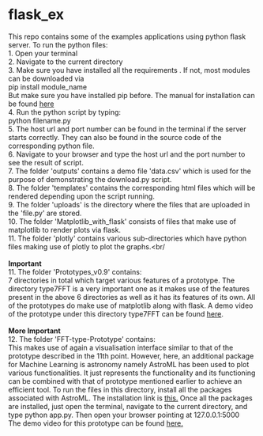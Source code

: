 # flask_ex
This repo contains some of the examples applications using python flask server. To run the python files:<br/>
    1. Open your terminal <br/>
    2. Navigate to the current directory <br/>
    3. Make sure you have installed all the requirements . If not, most modules can be downloaded via <br/>
          pip install module_name <br/>
      But make sure you have installed pip before. The manual for installation can be found <a href = "https://pip.pypa.io/en/stable/installing/"> here</a><br/>
    4. Run the python script by typing: <br/>
          python filename.py<br/>
    5. The host url and port number can be found in the terminal if the server starts correctly. They can also be found in the source code of the corresponding python file. <br/>
    6. Navigate to your browser and type the host url and the port number to see the result of script. <br/>
    7. The folder 'outputs' contains a demo file 'data.csv' which is used for the purpose of demonstrating the download.py script.<br/>
    8. The folder 'templates' contains the corresponding html files which will be rendered depending upon the script running.<br/>
    9. The folder 'uploads' is the directory where the files that are uploaded in the 'file.py' are stored.<br/>
    10. The folder 'Matplotlib_with_flask' consists of files that make use of matplotlib to render plots via flask.<br/>
    11. The folder 'plotly' contains various sub-directories which have python files making use of plotly to plot the graphs.<br/<br/><br/>
    <b>Important</b><br/>
    11. The folder 'Prototypes_v0.9' contains:<br/>
        7 directories in total which target various features of a prototype. The directory type7FFT is a very important one as it makes use of the features present in the above 6 directories as well as it has its features of its own. All of the prototypes do make use of matplotlib along with flask. A demo video of the prototype under this directory type7FFT can be found <a href = "https://drive.google.com/file/d/0BwrSYlOsMCyWQXF4TVNtVnVvS2M/view?usp=sharing" target = "_blank">here</a>.<br/><br/>
    <b>More Important</b><br/>
    12. The folder 'FFT-type-Prototype' contains:<br/>
        This makes use of again a visualisation interface similar to that of the prototype described in the 11th point. However, here, an additional package for Machine Learning is astronomy namely AstroML has been used to plot various functionalities. It just represents the functionality and its functioning can be combined with that of prototype mentioned earlier to achieve an efficient tool. To run the files in this directory, install all the packages associated with AstroML. The installation link is <a href = "http://www.astroml.org/user_guide/installation.html">this.</a> Once all the packages are installed, just open the terminal, navigate to the current directory, and type python app.py.
        Then open your browser pointing at 127.0.0.1:5000<br/>
        The demo video for this prototype can be found <a href = "https://drive.google.com/open?id=0BwrSYlOsMCyWMWt0RmZ6Smt3WUk">here.</a><br/>

